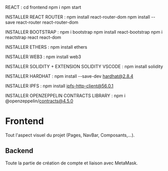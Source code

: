 REACT :
cd frontend
npm i
npm start

INSTALLER REACT ROUTER :
npm install react-router-dom
npm install --save react-router react-router-dom

INSTALLER BOOTSTRAP :
npm i bootstrap
npm install react-bootstrap
npm i reactstrap react react-dom

INSTALLER ETHERS :
npm install ethers

INSTALLER WEB3 :
npm install web3

INSTALLER SOLIDITY + EXTENSION SOLIDITY VSCODE :
npm install solidity

INSTALLER HARDHAT :
npm install --save-dev hardhat@2.8.4

INSTALLER IPFS :
npm install ipfs-http-client@56.0.1

INSTALLER OPENZEPPELIN CONTRACTS LIBRARY :
npm i @openzeppelin/contracts@4.5.0

# Frontend
Tout l'aspect visuel du projet (Pages, NavBar, Composants,...).

## Backend
Toute la partie de création de compte et liaison avec MetaMask.
